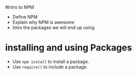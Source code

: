 #Intro to NPM

* Define NPM
* Explain why NPM is awesome
* Intro the packages we will end up using

# installing and using Packages

* Use `npm install` to install a package.
* Use `require()` to include a package.